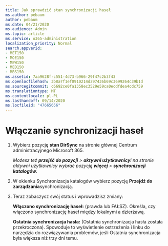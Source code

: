 ```yaml
---
title: Jak sprawdzić stan synchronizacji haseł
ms.author: pebaum
author: pebaum
ms.date: 04/21/2020
ms.audience: Admin
ms.topic: article
ms.service: o365-administration
localization_priority: Normal
search.appverid:
- MET150
- MOE150
- MEW150
- MED150
- MBS150
ms.assetid: 7aa9628f-c551-4d73-b966-29f47c2b3f43
ms.openlocfilehash: 3b8a7f1ef0910214d297436b69c3699264c39b1d
ms.sourcegitcommit: c6692ce0fa1358ec3529e59ca0ecdfdea4cdc759
ms.translationtype: MT
ms.contentlocale: pl-PL
ms.lasthandoff: 09/14/2020
ms.locfileid: "47665656"
---
```

# <a name="enable-password-sync"></a>Włączanie synchronizacji haseł

1.  Wybierz pozycję **stan DirSync** na stronie głównej Centrum administracyjnego Microsoft 365. 
    
     *Możesz też **przejść do pozycji** \> **aktywni użytkownicy**i na stronie aktywni użytkownicy wybrać pozycję **więcej** \> **synchronizacji katalogów.*** 
    
2. W okienku Synchronizacja katalogów wybierz pozycję **Przejdź do zarządzania**synchronizacją. 
    
3. Teraz zobaczysz swój status i wprowadzisz zmiany:
    
    **Włączono synchronizację haseł:** (prawda lub FAŁSZ). Określa, czy włączono synchronizację haseł między lokalnymi a dzierżawą. 
    
    **Ostatnia synchronizacja hasła:** (Ostatnia synchronizacja hasła została przekroczona). Spowoduje to wyświetlenie ostrzeżenia i linku do narzędzia do rozwiązywania problemów, jeśli Ostatnia synchronizacja była większa niż trzy dni temu. 
    

